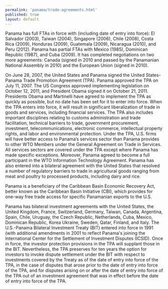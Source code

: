 ```yaml
---
permalink: 'panama/trade-agreements.html'
published: true
layout: default
---
```

Panama has full FTAs in force with (including date of entry into force): El Salvador (2003), Taiwan (2004), Singapore (2006), Chile (2008), Costa Rica (2009), Honduras (2009), Guatemala (2009), Nicaragua (2010), and Peru (2012). Panama has partial FTAs with Mexico (1985), Dominican Republic (1987), and Cuba (2009). It has completed negotiations on two more agreements: Canada (signed in 2010 and passed by the Panamanian National Assembly in 2010) and the European Union (signed in 2010).

On June 28, 2007, the United States and Panama signed the United States-Panama Trade Promotion Agreement (TPA). Panama approved the TPA on July 11, 2007. The US Congress approved implementing legislation on October 12, 2011, and President Obama signed it on October 21, 2011. Presidents Obama and Martinelli have agreed to implement the TPA as quickly as possible, but no date has been set for it to enter into force. When the TPA enters into force, it will result in significant liberalization of trade in goods and services, including financial services. The TPA also includes important disciplines relating to customs administration and trade facilitation, technical barriers to trade, government procurement, investment, telecommunications, electronic commerce, intellectual property rights, and labor and environmental protection. Under the TPA, U.S. firms will have better access to Panama’s services sector than Panama provides to other WTO Members under the General Agreement on Trade in Services. All services sectors are covered under the TPA except where Panama has made specific exceptions. Moreover, Panama agreed to become a full participant in the WTO Information Technology Agreement. Panama has also entered into a bilateral agreement with the United States that resolved a number of regulatory barriers to trade in agricultural goods ranging from meat and poultry to processed products, including dairy and rice.

Panama is a beneficiary of the Caribbean Basin Economic Recovery Act, better known as the Caribbean Basin Initiative (CBI), which provides for one-way free trade access for specific Panamanian exports to the U.S.

Panama has bilateral investment agreements with the United States, the United Kingdom, France, Switzerland, Germany, Taiwan, Canada, Argentina, Spain, Chile, Uruguay, the Czech Republic, Netherlands, Cuba, Mexico, Dominican Republic, Korea Ukraine, Sweden, Qatar, Finland, and Italy. The U.S.-Panama Bilateral Investment Treaty (BIT) entered into force in 1991 (with additional amendments in 2001 to reflect Panama's joining the International Center for the Settlement of Investment Disputes (ICSID). Once in force, the investor protection provisions in the TPA will supplant those in the BIT. Nevertheless, the TPA preserves for ten years the option for investors to invoke dispute settlement under the BIT with respect to investments covered by the Treaty as of the date of entry into force of the TPA, in the case of disputes that arose prior to the date of entry into force of the TPA, and for disputes arising on or after the date of entry into force of the TPA out of an investment agreement that was in effect before the date of entry into force of the TPA.
